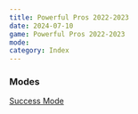 ```yaml
---
title: Powerful Pros 2022-2023
date: 2024-07-10
game: Powerful Pros 2022-2023
mode: 
category: Index
---
```


### Modes

[Success Mode](/games/powerful-pros-2022/success-mode)